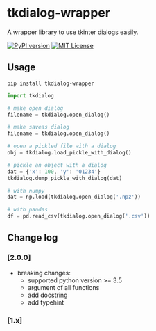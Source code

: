# tkdialog-wrapper

A wrapper library to use tkinter dialogs easily.

[![PyPI version](https://badge.fury.io/py/tkdialog-wrapper.svg)](https://badge.fury.io/py/tkdialog-wrapper) [![MIT License](http://img.shields.io/badge/license-MIT-blue.svg?style=flat)](LICENSE)

## Usage

`pip install tkdialog-wrapper`

```python
import tkdialog

# make open dialog
filename = tkdialog.open_dialog()

# make saveas dialog
filename = tkdialog.open_dialog()

# open a pickled file with a dialog
obj = tkdialog.load_pickle_with_dialog()

# pickle an object with a dialog
dat = {'x': 100, 'y': '01234'}
tkdialog.dump_pickle_with_dialog(dat)

# with numpy
dat = np.load(tkdialog.open_dialog('.npz'))

# with pandas
df = pd.read_csv(tkdialog.open_dialog('.csv'))
```

## Change log
### [2.0.0]
- breaking changes:
  - supported python version >= 3.5
  - argument of all functions
  - add docstring
  - add typehint

### [1.x]
